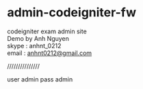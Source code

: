 # admin-codeigniter-fw
codeigniter exam admin site<br>
Demo by Anh Nguyen<br>
skype : anhnt_0212<br>
email : anhnt0212@gmail.com



///////////////

user admin 
pass admin
